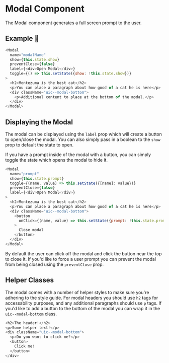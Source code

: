 # Modal Component

The Modal component generates a full screen prompt to the user.

## Example 🚀

```javascript
<Modal
  name="modalName"
  show={this.state.show}
  preventClose={false}
  label={<div>Open Modal</div>}
  toggle={() => this.setState({show: !this.state.show})}
>
  <h2>Montezuma is the best cat</h2>
  <p>You can place a paragraph about how good of a cat he is here</p>
  <div className="uic--modal-bottom">
    <p>Additional content to place at the bottom of the modal.</p>
  </div>
</Modal>
```

## Displaying the Modal

The modal can be displayed using the `label` prop which will create a button to open/close the modal. You can also simply pass in a boolean to the `show` prop to default the state to open.

If you have a prompt inside of the modal with a button, you can simply toggle the state which opens the modal to hide it.

```javascript
<Modal
  name="prompt"
  show={this.state.prompt}
  toggle={(name, value) => this.setState({[name]: value})}
  preventClose={false}
  label={<div>Open Modal</div>}
>
  <h2>Montezuma is the best cat</h2>
  <p>You can place a paragraph about how good of a cat he is here</p>
  <div className="uic--modal-bottom">
    <button
      onClick={(name, value) => this.setState({prompt: !this.state.prompt})}
    >
      Close modal
    </button>
  </div>
</Modal>
```

By default the user can click off the modal and click the button near the top to close it. If you'd like to force a user prompt you can prevent the modal from being closed using the `preventClose` prop.

## Helper Classes

The modal comes with a number of helper styles to make sure you're adhering to the style guide. For modal headers you should use `h2` tags for accessability purposes, and any additional paragraphs should use `p` tags. If you'd like to add a button to the bottom of the modal you can wrap it in the `uic--modal-bottom` class.

```javascript
<h2>The header!</h2>
<p>Some helper text!</p>
<div className="uic--modal-bottom">
  <p>Do you want to click me?</p>
  <button>
    Click me!
  </button>
</div>
```
